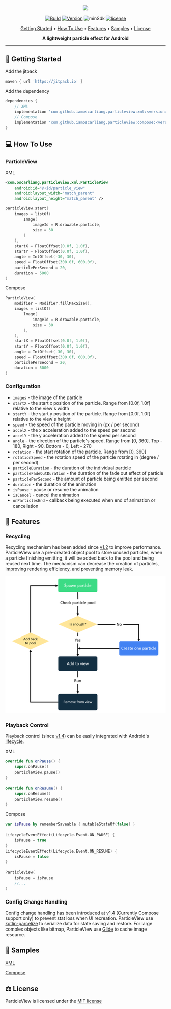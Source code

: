 <div align="center">
<img src="https://github.com/iamoscarliang/particleview/blob/master/images/showcase.gif" width="600">

[![Build](https://github.com/iamoscarliang/particleview/workflows/Build/badge.svg)](https://github.com/iamoscarliang/particleview/actions)
[![Version](https://jitpack.io/v/iamoscarliang/particleview.svg)](https://jitpack.io/#iamoscarliang/particleview)
![minSdk](https://img.shields.io/badge/minSdk-26-brightgreen)
[![license](https://img.shields.io/badge/license-MIT-brightgreen)](https://github.com/iamoscarliang/particleview/blob/master/LICENSE)

[Getting Started](#wrench-getting-started) • [How To Use](#computer-how-to-use) • [Features](#pushpin-features) • [Samples](#tada-samples) • [License](#balance_scale-license)

**A lightweight particle effect for Android**
</div>

---

## :wrench: Getting Started
Add the jitpack
```groovy
maven { url 'https://jitpack.io' }
```
Add the dependency

```groovy
dependencies {
    // XML
    implementation 'com.github.iamoscarliang.particleview:xml:<version>'
    // Compose
    implementation 'com.github.iamoscarliang.particleview:compose:<version>'
}
```

## :computer: How To Use

### ParticleView

XML
```xml
<com.oscarliang.particleview.xml.ParticleView
    android:id="@+id/particle_view"
    android:layout_width="match_parent"
    android:layout_height="match_parent" />
```

```kotlin
particleView.start(
    images = listOf(
        Image(
            imageId = R.drawable.particle,
            size = 30
        )
    ),
    startX = FloatOffset(0.0f, 1.0f),
    startY = FloatOffset(0.0f, 1.0f),
    angle = IntOffset(-30, 30),
    speed = FloatOffset(300.0f, 600.0f),
    particlePerSecond = 20,
    duration = 5000
)
```

Compose
```kotlin
ParticleView(
    modifier = Modifier.fillMaxSize(),
    images = listOf(
        Image(
            imageId = R.drawable.particle,
            size = 30
        ),
    ),
    startX = FloatOffset(0.0f, 1.0f),
    startY = FloatOffset(0.0f, 1.0f),
    angle = IntOffset(-30, 30),
    speed = FloatOffset(300.0f, 600.0f),
    particlePerSecond = 20,
    duration = 5000
)
```

### Configuration
- `images` - the image of the particle
- `startX` - the start x position of the particle. Range from [0.0f, 1.0f] relative to the view's width
- `startY` - the start y position of the particle. Range from [0.0f, 1.0f] relative to the view's height
- `speed` - the speed of the particle moving in (px / per second)
- `accelX` - the x acceleration added to the speed per second
- `accelY` - the y acceleration added to the speed per second
- `angle` - the direction of the particle's speed. Range from [0, 360]. Top - 180, Right - 90, Bottom - 0, Left - 270
- `rotation` - the start rotation of the particle. Range from [0, 360]
- `rotationSpeed` - the rotation speed of the particle rotating in (degree / per second)
- `particleDuration` - the duration of the individual particle
- `particleFadeOutDuration` - the duration of the fade out effect of particle
- `particlePerSecond` - the amount of particle being emitted per second
- `duration` - the duration of the animation
- `isPause` - pause or resume the animation
- `isCancel` - cancel the animation
- `onParticlesEnd` - callback being executed when end of animation or cancellation

## :pushpin: Features

### Recycling
Recycling mechanism has been added since [v1.2](https://github.com/iamoscarliang/particleview/releases/tag/1%2C2) to improve performance.
ParticleView use a pre-created object pool to store unused particles, when a particle finishing emitting, it will be added back to the pool and being reused next time.
The mechanism can decrease the creation of particles, improving rendering efficiency, and preventing memory leak.

<img src="https://github.com/iamoscarliang/particleview/blob/master/images/recycle_mechanism.png" width="600">

### Playback Control
Playback control (since [v1.4](https://github.com/iamoscarliang/particleview/releases/tag/1.4)) can be easily integrated with Android's [lifecycle](https://developer.android.com/jetpack/androidx/releases/lifecycle).

XML
```kotlin
override fun onPause() {
    super.onPause()     
    particleView.pause()
}

override fun onResume() {     
    super.onResume()
    particleView.resume()
}
```

Compose
```kotlin
var isPause by rememberSaveable { mutableStateOf(false) }

LifecycleEventEffect(Lifecycle.Event.ON_PAUSE) {
    isPause = true
}
LifecycleEventEffect(Lifecycle.Event.ON_RESUME) {
    isPause = false
}

ParticleView(
    isPause = isPause
    //...
)
```

### Config Change Handling
Config change handling has been introduced at [v1.4](https://github.com/iamoscarliang/particleview/releases/tag/1.4) (Currently Compose support only) to prevent stat loss when UI recreation.
ParticleView use [kotlin-parcelize](https://developer.android.com/kotlin/parcelize#kts) to serialize data for state saving and restore.
For large complex objects like bitmap, ParticleView use [Glide](https://github.com/bumptech/glide) to cache image resource.

## :tada: Samples
[XML](https://github.com/iamoscarliang/particleview/tree/master/sample/xml/src/main)

[Compose](https://github.com/iamoscarliang/particleview/tree/master/sample/compose/src/main)

## :balance_scale: License
ParticleView is licensed under the [MIT license](https://github.com/iamoscarliang/particleview/blob/master/LICENSE)

